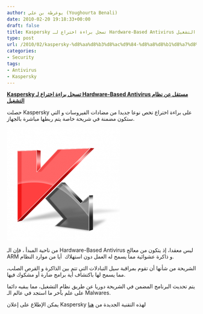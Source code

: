 ```yaml
---
author: يوغرطة بن علي (Youghourta Benali)
date: 2010-02-20 19:18:33+00:00
draft: false
title: Kaspersky تسجل براءة اختراع لـ Hardware-Based Antivirus مستقل عن نظام التشغيل
type: post
url: /2010/02/kaspersky-%d8%aa%d8%b3%d8%ac%d9%84-%d8%a8%d8%b1%d8%a7%d8%a1%d8%a9-%d8%a7%d8%ae%d8%aa%d8%b1%d8%a7%d8%b9-%d9%84%d9%80-hardware-based-antivirus-%d9%85%d8%b3%d8%aa%d9%82%d9%84-%d8%b9%d9%86-%d9%86%d8%b8/
categories:
- Security
tags:
- Antivirus
- Kaspersky
---
```


[**Kaspersky تسجل براءة اختراع لـ Hardware-Based Antivirus مستقل عن نظام التشغيل**](https://www.it-scoop.com/2010/02/kaspersky-%d8%aa%d8%b3%d8%ac%d9%84-%d8%a8%d8%b1%d8%a7%d8%a1%d8%a9-%d8%a7%d8%ae%d8%aa%d8%b1%d8%a7%d8%b9-%d9%84%d9%80-hardware-based-antivirus-%d9%85%d8%b3%d8%aa%d9%82%d9%84-%d8%b9%d9%86-%d9%86%d8%b8/https://www.it-scoop.com/2010/02/kaspersky-%d8%aa%d8%b3%d8%ac%d9%84-%d8%a8%d8%b1%d8%a7%d8%a1%d8%a9-%d8%a7%d8%ae%d8%aa%d8%b1%d8%a7%d8%b9-%d9%84%d9%80-hardware-based-antivirus-%d9%85%d8%b3%d8%aa%d9%82%d9%84-%d8%b9%d9%86-%d9%86%d8%b8/)


حصلت Kaspersky على براءة اختراع تخص نوعا جديدا من مضادات الفيروسات و التي ستكون مضمنة في شريحة خاصة يتم ربطها مباشرة بالجهاز.

[![](kaspersky-logo.png)
](https://www.it-scoop.com/2010/02/kaspersky-%d8%aa%d8%b3%d8%ac%d9%84-%d8%a8%d8%b1%d8%a7%d8%a1%d8%a9-%d8%a7%d8%ae%d8%aa%d8%b1%d8%a7%d8%b9-%d9%84%d9%80-hardware-based-antivirus-%d9%85%d8%b3%d8%aa%d9%82%d9%84-%d8%b9%d9%86-%d9%86%d8%b8/)

من ناحية المبدأ ، فإن الـ Hardware-Based Antivirus ليس معقدا، إذ يتكون من معالج ARM و ذاكرة عشوائية مما يسمح له العمل دون استهلاك  أيا من موارد النظام.

الشريحة من شأنها أن تقوم بمراقبة سيل التبادلات التي تتم بين الذاكرة و القرص الصلب، مما يسمح لها باكتشاف أية برامج ضارة أو مشكوك فيها.

يتم تحديث البرنامج المضمن في الشريحة دوريا عن طريق نظام التشغيل، مما يبقيه دائما على علم بآخر ما استجد في عالم الـ Malwares.

يمكن الإطلاع على إعلان Kaspersky لهذه التقنية الجديدة من [هنا](http://www.kaspersky.com/news?id=207576021)

